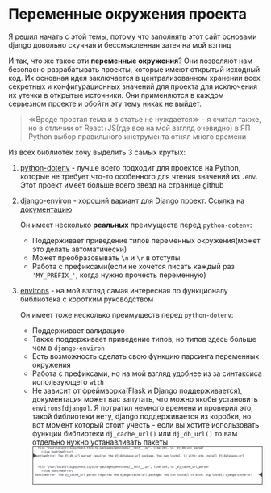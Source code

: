 # Переменные окружения проекта

Я решил начать с этой темы, потому что заполнять этот сайт основами django довольно скучная и бессмысленная затея на мой взгляд

И так, что же такое эти **переменные окружения**? Они позволяют нам безопасно разрабатывать проекты, которые имеют открытый исходный код. Их основная идея заключается в централизованном хранении всех секретных и конфигурационных значений для проекта для исключения их утечки в открытые источники. Они применяются в каждом серьезном проекте и обойти эту тему никак не выйдет.

> ≪Вроде простая тема и в статье не нуждается≫ - я считал также, но в отличии от React+JS(где все на мой взгляд очевидно) в ЯП Python выбор правильного инструмента отнял много времени

Из всех библиотек хочу выделить 3 самых крутых:

1. [python-dotenv](https://github.com/theskumar/python-dotenv) - лучше всего подходит для проектов на Python, которые не требует что-то особенного для чтения значений из `.env`. Этот проект имеет больше всего звезд на странице github
2. [django-environ](https://github.com/joke2k/django-environ) - хороший вариант для Django проект. [Ссылка на документацию](https://django-environ.readthedocs.io)

   Он имеет несколько **реальных** преимуществ перед `python-dotenv`:

   - Поддерживает приведение типов переменных окружения(может это делать автоматически)
   - Может преобразовывать `\n` и `\r` в отступы
   - Работа с префиксами(если не хочется писать каждый раз `'MY_PREFIX_'`, когда нужно прочесть переменную)

3. [environs](https://github.com/sloria/environs) - на мой взгляд самая интересная по функционалу библиотека с коротким руководством

   Он имеет тоже несколько преимуществ перед `python-dotenv`:

   - Поддерживает валидацию
   - Также поддерживает приведение типов, но типов здесь больше чем в `django-environ`
   - Есть возможность сделать свою функцию парсинга переменных окружения
   - Работа с префиксами, но на мой взгляд удобнее из за синтаксиса использующего `with`
   - Не зависит от фреймворка(Flask и Django поддерживается), документация может вас запутать, что можно якобы установить `environs[django]`. Я потратил немного времени и проверил это, такой библиотеки нету, django поддерживается из коробки, но вот момент который стоит учесть - если вы хотите использовать функции библиотеки `dj_cache_url()` или `dj_db_url()` то вам отдельно нужно устанавливать пакеты
     ![Environs-necessary-step-for-url](./environs-necessary-step-for-url.jpg)
